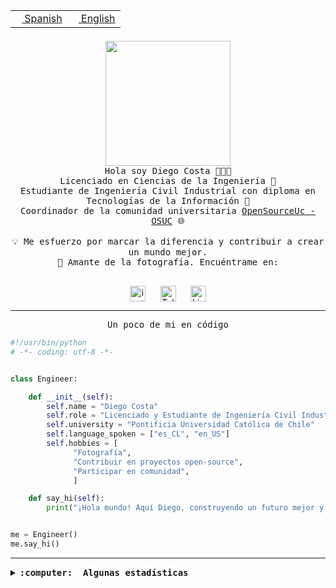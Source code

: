 <table border="0"  align="right">
 <tr><td><a href="README.md"><img src="https://upload.wikimedia.org/wikipedia/commons/thumb/8/89/Bandera_de_Espa%C3%B1a.svg/1200px-Bandera_de_Espa%C3%B1a.svg.png" height="10"> Spanish</a></td>
 <td><a href="README.en.md"><img src="https://upload.wikimedia.org/wikipedia/commons/a/a4/Flag_of_the_United_States.svg" height="10"> English</a></td></tr>
</table><br><br><br>

<p align="center">
  <img src="https://github.com/diegocostares/diegocostares/blob/main/Images/aaa2.gif?raw=true" height="200px" weight="200px">
  <br><samp>
    Hola soy Diego Costa 👨🏻‍💻<br>
    Licenciado en Ciencias de la Ingeniería 🤖<br>
    Estudiante de Ingeniería Civil Industrial con diploma en Tecnologías de la Información 🧠<br>
    Coordinador de la comunidad universitaria <a href="https://github.com/open-source-uc">OpenSourceUc - OSUC</a> 🌐<br>
  <br>
    💡 Me esfuerzo por marcar la diferencia y contribuir a crear un mundo mejor.<br>
    📸 Amante de la fotografía. Encuéntrame en: <br>
  <br></samp>
</p>

<p align="center">
   <a href="https://instagram.com/diegocosta_no" target="blank">
      <img align="center" src="https://cdn.jsdelivr.net/npm/simple-icons@3.0.1/icons/instagram.svg" alt="instagram" height="25px" width="25px" />
      &#8203;
   </a>
   &nbsp; &nbsp; &nbsp;
   <a href="https://t.me/diegocosta_no" target="blank">
      <img align="center" alt="Telegram" width="25px" src="https://icons-for-free.com/iconfiles/png/512/Telegram-1324888767380505522.png" />
      &#8203;
   </a>
   &nbsp; &nbsp; &nbsp;
   <a href="https://www.linkedin.com/in/diegocostar/" target="blank">
      <img align="center" alt="LinkedIn" width="25px" src="https://img.icons8.com/metro/452/linkedin.png" />
      &#8203;
   </a>
</p>

---

<p align="center"><front size="25"><samp>Un poco de mi en código</samp></front></p>

```python
#!/usr/bin/python
# -*- coding: utf-8 -*-


class Engineer:

    def __init__(self):
        self.name = "Diego Costa"
        self.role = "Licenciado y Estudiante de Ingeniería Civil Industrial"
        self.university = "Pontificia Universidad Católica de Chile"
        self.language_spoken = ["es_CL", "en_US"]
        self.hobbies = [
              "Fotografía",
              "Contribuir en proyectos open-source",
              "Participar en comunidad",
              ]

    def say_hi(self):
        print("¡Hola mundo! Aquí Diego, construyendo un futuro mejor y cambiando el mundo.")


me = Engineer()
me.say_hi()
```

---

<details>
  <summary><b><samp>:computer: &nbsp;Algunas estadísticas</samp></b></summary>
  <br/></p>

<!--START_SECTION:waka-->
![Code Time](http://img.shields.io/badge/Code%20Time-1%2C698%20hrs%2038%20mins-blue)

📅 **Soy más productivo los Miércoles** 

```text
Lunes                    8699 commits        ██░░░░░░░░░░░░░░░░░░░░░░░   06.95 % 
Martes                   3638 commits        █░░░░░░░░░░░░░░░░░░░░░░░░   02.91 % 
Miércoles                40260 commits       ████████░░░░░░░░░░░░░░░░░   32.15 % 
Jueves                   33338 commits       ███████░░░░░░░░░░░░░░░░░░   26.62 % 
Viernes                  34732 commits       ███████░░░░░░░░░░░░░░░░░░   27.74 % 
Sábado                   4176 commits        █░░░░░░░░░░░░░░░░░░░░░░░░   03.34 % 
Domingo                  373 commits         ░░░░░░░░░░░░░░░░░░░░░░░░░   00.30 % 
```


📊 **Esta semana me dediqué a** 

```text
🐱‍💻 Proyectos: 
buk-webapp               3 hrs 30 mins       ████████████████████░░░░░   81.16 % 
Ipre-sports-results      30 mins             ███░░░░░░░░░░░░░░░░░░░░░░   11.77 % 
Examen_ Examen Parte Digi14 mins             █░░░░░░░░░░░░░░░░░░░░░░░░   05.72 % 
Unknown Project          3 mins              ░░░░░░░░░░░░░░░░░░░░░░░░░   01.30 % 
stable-diffusion-webui   0 secs              ░░░░░░░░░░░░░░░░░░░░░░░░░   00.05 % 
```


 Last Updated on 08/07/2024 20:35:45 UTC
<!--END_SECTION:waka-->

<p align="center"> <img src="https://github-readme-stats.vercel.app/api?username=diegocostares&show_icons=true&theme=ayu-mirage" alt="abhisheknaiidu" /></p>

</details>

